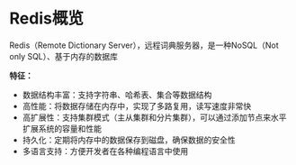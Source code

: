 # Redis概览

Redis（Remote Dictionary Server），远程词典服务器，是一种NoSQL（Not only SQL）、基于内存的数据库

**特征：**

+ 数据结构丰富：支持字符串、哈希表、集合等数据结构
+ 高性能：将数据存储在内存中，实现了多路复用，读写速度非常快
+ 高扩展性：支持集群模式（主从集群和分片集群），可以通过添加节点来水平扩展系统的容量和性能
+ 持久化：定期将内存中的数据保存到磁盘，确保数据的安全性
+ 多语言支持：方便开发者在各种编程语言中使用

